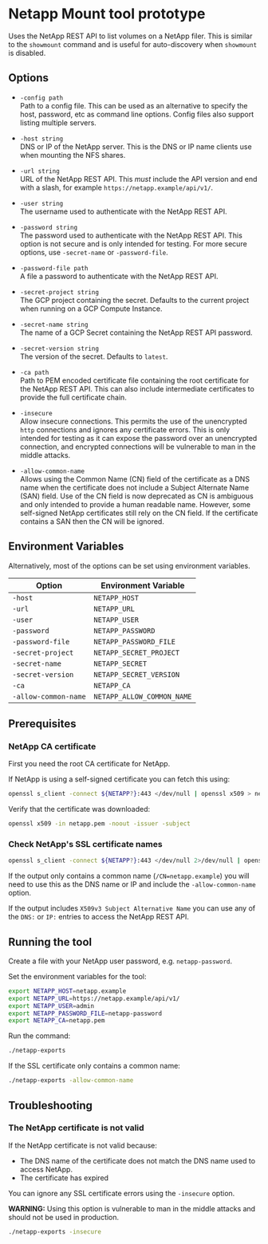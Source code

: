 # Netapp Mount tool prototype

Uses the NetApp REST API to list volumes on a NetApp filer. This is similar to the `showmount` command and is useful for auto-discovery when `showmount` is disabled.

## Options

* `-config path`\
  Path to a config file. This can be used as an alternative to specify the host, password, etc as command line options. Config files also support listing multiple servers.

* `-host string`\
  DNS or IP of the NetApp server. This is the DNS or IP name clients use when mounting the NFS shares.

* `-url string`\
  URL of the NetApp REST API. This *must* include the API version and end with a slash, for example `https://netapp.example/api/v1/`.

* `-user string`\
  The username used to authenticate with the NetApp REST API.

* `-password string`\
  The password used to authenticate with the NetApp REST API. This option is not secure and is only intended for testing. For more secure options, use `-secret-name` or `-password-file`.

* `-password-file path`\
  A file a password to authenticate with the NetApp REST API.

* `-secret-project string`\
  The GCP project containing the secret. Defaults to the current project when running on a GCP Compute Instance.

* `-secret-name string`\
  The name of a GCP Secret containing the NetApp REST API password.

* `-secret-version string`\
  The version of the secret. Defaults to `latest`.

* `-ca path`\
  Path to PEM encoded certificate file containing the root certificate for the NetApp REST API. This can also include intermediate certificates to provide the full certificate chain.

* `-insecure`\
  Allow insecure connections. This permits the use of the unencrypted `http` connections and ignores any certificate errors. This is only intended for testing as it can expose the password over an unencrypted connection, and encrypted connections will be vulnerable to man in the middle attacks.

* `-allow-common-name`\
  Allows using the Common Name (CN) field of the certificate as a DNS name when the certificate does not include a Subject Alternate Name (SAN) field. Use of the CN field is now deprecated as CN is ambiguous and only intended to provide a human readable name. However, some self-signed NetApp certificates still rely on the CN field. If the certificate contains a SAN then the CN will be ignored.

## Environment Variables

Alternatively, most of the options can be set using environment variables.

| Option               | Environment Variable       |
|----------------------|----------------------------|
| `-host`              | `NETAPP_HOST`              |
| `-url`               | `NETAPP_URL`               |
| `-user`              | `NETAPP_USER`              |
| `-password`          | `NETAPP_PASSWORD`          |
| `-password-file`     | `NETAPP_PASSWORD_FILE`     |
| `-secret-project`    | `NETAPP_SECRET_PROJECT`    |
| `-secret-name`       | `NETAPP_SECRET`            |
| `-secret-version`    | `NETAPP_SECRET_VERSION`    |
| `-ca`                | `NETAPP_CA`                |
| `-allow-common-name` | `NETAPP_ALLOW_COMMON_NAME` |

## Prerequisites

### NetApp CA certificate

First you need the root CA certificate for NetApp.

If NetApp is using a self-signed certificate you can fetch this using:

```bash
openssl s_client -connect ${NETAPP?}:443 </dev/null | openssl x509 > netapp.pem
```

Verify that the certificate was downloaded:

```bash
openssl x509 -in netapp.pem -noout -issuer -subject
```

### Check NetApp's SSL certificate names

```bash
openssl s_client -connect ${NETAPP?}:443 </dev/null 2>/dev/null | openssl x509 -noout -subject -nameopt sname -ext subjectAltName
```

If the output only contains a common name (`/CN=netapp.example`) you will need
to use this as the DNS name or IP and include the `-allow-common-name` option.

If the output includes `X509v3 Subject Alternative Name` you can use any of the
`DNS:` or `IP:` entries to access the NetApp REST API.

## Running the tool

Create a file with your NetApp user password, e.g. `netapp-password`.

Set the environment variables for the tool:

```bash
export NETAPP_HOST=netapp.example
export NETAPP_URL=https://netapp.example/api/v1/
export NETAPP_USER=admin
export NETAPP_PASSWORD_FILE=netapp-password
export NETAPP_CA=netapp.pem
```

Run the command:

```bash
./netapp-exports
```

If the SSL certificate only contains a common name:

```bash
./netapp-exports -allow-common-name
```

## Troubleshooting

### The NetApp certificate is not valid

If the NetApp certificate is not valid because:

* The DNS name of the certificate does not match the DNS name used to access NetApp.
* The certificate has expired

You can ignore any SSL certificate errors using the `-insecure` option.

**WARNING:** Using this option is vulnerable to man in the middle attacks and should not be used in production.

```bash
./netapp-exports -insecure
```
